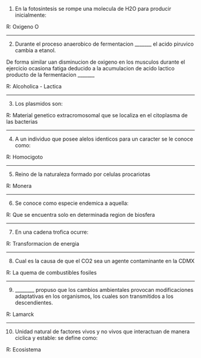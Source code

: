 1.  En la fotosintesis se rompe una molecula de H2O para producir inicialmente:

R: Oxigeno O

---

2. Durante el proceso anaerobico de fermentacion _______ el acido piruvico cambia a etanol. 

De forma similar uan disminucion de oxigeno en los musculos durante el ejercicio ocasiona fatiga deducido a la acumulacion de acido lactico producto de la fermentacion _______

R: Alcoholica - Lactica 

---

3. Los plasmidos son:  

R: Material genetico extracromosomal que se localiza en el citoplasma de las bacterias

---

4. A un individuo que posee alelos identicos para un caracter se le conoce como: 

R: Homocigoto

---

5. Reino de la naturaleza formado por celulas procariotas 

R: Monera

---

6. Se conoce como especie endemica a aquella:  

R: Que se encuentra solo en determinada region de biosfera

---

7. En una cadena trofica ocurre:   

R: Transformacion de energia

---

8. Cual es la causa de que el CO2 sea un agente contaminante en la CDMX 

R: La quema de combustibles fosiles

---

9. ________ propuso que los cambios ambientales provocan modificaciones adaptativas en los organismos, los cuales son transmitidos a los descendientes. 

R: Lamarck

---

10. Unidad natural de factores vivos y no vivos que interactuan de manera ciclica y estable: se define como: 

R: Ecosistema
